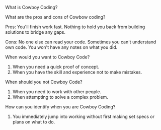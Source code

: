 What is Cowboy Coding?

What are the pros and cons of Cowbow coding?

Pros:
You'll finish work fast.
Nothing to hold you back from building solutions to bridge any gaps.


Cons:
No one else can read your code.
Sometimes you can't understand own code.
You won't have any notes on what you did.


When would you want to Cowboy Code?

1. When you need a quick proof of concept.
2. When you have the skill and experience not to make mistakes.


When should you not Cowboy Code?

1. When you need to work with other people.
2. When attempting  to solve a complex problem.


How can you identify when you are Cowboy Coding?

1. You immediately jump into working without first making set specs or plans on what to do.